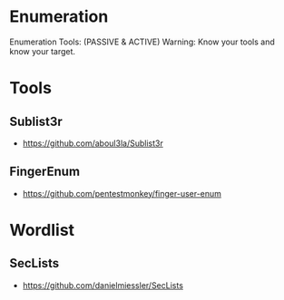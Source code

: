 # Enumeration
Enumeration Tools: (PASSIVE &amp; ACTIVE) Warning: Know your tools and know your target.


# Tools
## Sublist3r
- https://github.com/aboul3la/Sublist3r
## FingerEnum
- https://github.com/pentestmonkey/finger-user-enum

# Wordlist 
## SecLists
- https://github.com/danielmiessler/SecLists
